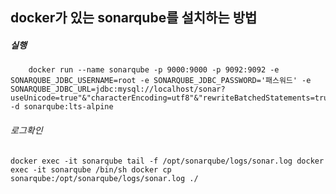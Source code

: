 ## docker가 있는 sonarqube를 설치하는 방법 

##### 실행
        docker run --name sonarqube -p 9000:9000 -p 9092:9092 -e SONARQUBE_JDBC_USERNAME=root -e SONARQUBE_JDBC_PASSWORD='패스워드' -e SONARQUBE_JDBC_URL=jdbc:mysql://localhost/sonar?useUnicode=true"&"characterEncoding=utf8"&"rewriteBatchedStatements=true"&"useConfigs=maxPerformance -d sonarqube:lts-alpine

###### 로그확인
	docker exec -it sonarqube tail -f /opt/sonarqube/logs/sonar.log docker exec -it sonarqube /bin/sh docker cp sonarqube:/opt/sonarqube/logs/sonar.log ./
